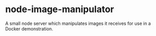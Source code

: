 # node-image-manipulator
A small node server which manipulates images it receives for use in a Docker demonstration. 
